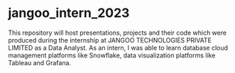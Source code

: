 # jangoo_intern_2023
This repository will host presentations, projects and their code which were produced during the internship at JANGOO TECHNOLOGIES PRIVATE LIMITED as a Data Analyst. As an intern, I was able to learn database cloud management platforms like Snowflake, data visualization platforms like Tableau and Grafana.
